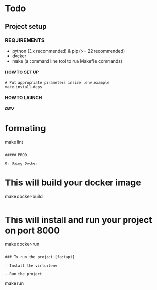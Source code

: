 # Todo

## Project setup

### REQUIREMENTS

- python (3.x recommended) & pip (>= 22 recommended)
- docker
- make (a command line tool to run Makefile commands)

#### HOW TO SET UP

```
# Put appropriate parameters inside .env.example
make install-deps
```

#### HOW TO LAUNCH

##### DEV

# formating
make lint
```

##### PROD

Or Using Docker

```
# This will build your docker image
make docker-build
```

```
# This will install and run your project on port 8000
make docker-run
```

### To run the project [fastapi]

- Install the virtualenv

- Run the project
```
make run
```